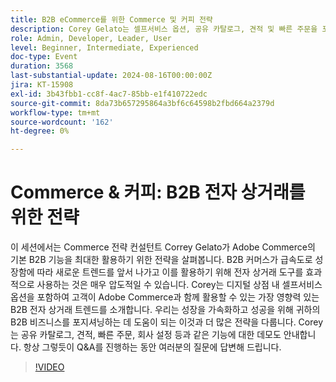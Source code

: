 ```yaml
---
title: B2B eCommerce를 위한 Commerce 및 커피 전략
description: Corey Gelato는 셀프서비스 옵션, 공유 카탈로그, 견적 및 빠른 주문을 포함한 Adobe Commerce의 기본 B2B 기능을 최대화하는 전략을 강조하는 동시에 성장을 촉진하고 B2B 비즈니스를 성공적으로 포지셔닝하기 위한 주요 전자 상거래 트렌드를 살펴봅니다.
role: Admin, Developer, Leader, User
level: Beginner, Intermediate, Experienced
doc-type: Event
duration: 3568
last-substantial-update: 2024-08-16T00:00:00Z
jira: KT-15908
exl-id: 3b43fbb1-cc8f-4ac7-85bb-e1f410722edc
source-git-commit: 8da73b657295864a3bf6c64598b2fbd664a2379d
workflow-type: tm+mt
source-wordcount: '162'
ht-degree: 0%

---
```


# Commerce &amp; 커피: B2B 전자 상거래를 위한 전략

이 세션에서는 Commerce 전략 컨설턴트 Correy Gelato가 Adobe Commerce의 기본 B2B 기능을 최대한 활용하기 위한 전략을 살펴봅니다. B2B 커머스가 급속도로 성장함에 따라 새로운 트렌드를 앞서 나가고 이를 활용하기 위해 전자 상거래 도구를 효과적으로 사용하는 것은 매우 압도적일 수 있습니다. Corey는 디지털 상점 내 셀프서비스 옵션을 포함하여 고객이 Adobe Commerce과 함께 활용할 수 있는 가장 영향력 있는 B2B 전자 상거래 트렌드를 소개합니다. 우리는 성장을 가속화하고 성공을 위해 귀하의 B2B 비즈니스를 포지셔닝하는 데 도움이 되는 이것과 더 많은 전략을 다룹니다. Corey는 공유 카탈로그, 견적, 빠른 주문, 회사 설정 등과 같은 기능에 대한 데모도 안내합니다. 항상 그렇듯이 Q&amp;A를 진행하는 동안 여러분의 질문에 답변해 드립니다.

>[!VIDEO](https://video.tv.adobe.com/v/3432604/?learn=on)
